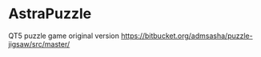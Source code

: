 # AstraPuzzle
QT5 puzzle game original version 
https://bitbucket.org/admsasha/puzzle-jigsaw/src/master/

